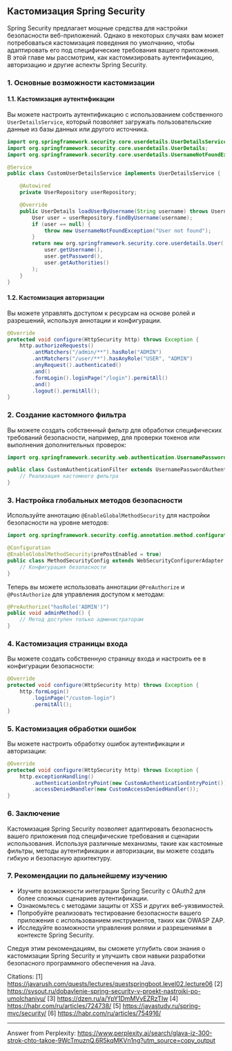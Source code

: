 ## Кастомизация Spring Security

Spring Security предлагает мощные средства для настройки безопасности веб-приложений. Однако в некоторых случаях вам может потребоваться кастомизация поведения по умолчанию, чтобы адаптировать его под специфические требования вашего приложения. В этой главе мы рассмотрим, как кастомизировать аутентификацию, авторизацию и другие аспекты Spring Security.

### 1. Основные возможности кастомизации

#### 1.1. Кастомизация аутентификации

Вы можете настроить аутентификацию с использованием собственного `UserDetailsService`, который позволяет загружать пользовательские данные из базы данных или другого источника.

```java
import org.springframework.security.core.userdetails.UserDetailsService;
import org.springframework.security.core.userdetails.UserDetails;
import org.springframework.security.core.userdetails.UsernameNotFoundException;

@Service
public class CustomUserDetailsService implements UserDetailsService {

    @Autowired
    private UserRepository userRepository;

    @Override
    public UserDetails loadUserByUsername(String username) throws UsernameNotFoundException {
        User user = userRepository.findByUsername(username);
        if (user == null) {
            throw new UsernameNotFoundException("User not found");
        }
        return new org.springframework.security.core.userdetails.User(
            user.getUsername(),
            user.getPassword(),
            user.getAuthorities()
        );
    }
}
```

#### 1.2. Кастомизация авторизации

Вы можете управлять доступом к ресурсам на основе ролей и разрешений, используя аннотации и конфигурации.

```java
@Override
protected void configure(HttpSecurity http) throws Exception {
    http.authorizeRequests()
        .antMatchers("/admin/**").hasRole("ADMIN")
        .antMatchers("/user/**").hasAnyRole("USER", "ADMIN")
        .anyRequest().authenticated()
        .and()
        .formLogin().loginPage("/login").permitAll()
        .and()
        .logout().permitAll();
}
```

### 2. Создание кастомного фильтра

Вы можете создать собственный фильтр для обработки специфических требований безопасности, например, для проверки токенов или выполнения дополнительных проверок:

```java
import org.springframework.security.web.authentication.UsernamePasswordAuthenticationFilter;

public class CustomAuthenticationFilter extends UsernamePasswordAuthenticationFilter {
    // Реализация кастомного фильтра
}
```

### 3. Настройка глобальных методов безопасности

Используйте аннотацию `@EnableGlobalMethodSecurity` для настройки безопасности на уровне методов:

```java
import org.springframework.security.config.annotation.method.configuration.EnableGlobalMethodSecurity;

@Configuration
@EnableGlobalMethodSecurity(prePostEnabled = true)
public class MethodSecurityConfig extends WebSecurityConfigurerAdapter {
    // Конфигурация безопасности
}
```

Теперь вы можете использовать аннотации `@PreAuthorize` и `@PostAuthorize` для управления доступом к методам:

```java
@PreAuthorize("hasRole('ADMIN')")
public void adminMethod() {
    // Метод доступен только администраторам
}
```

### 4. Кастомизация страницы входа

Вы можете создать собственную страницу входа и настроить ее в конфигурации безопасности:

```java
@Override
protected void configure(HttpSecurity http) throws Exception {
    http.formLogin()
        .loginPage("/custom-login")
        .permitAll();
}
```

### 5. Кастомизация обработки ошибок

Вы можете настроить обработку ошибок аутентификации и авторизации:

```java
@Override
protected void configure(HttpSecurity http) throws Exception {
    http.exceptionHandling()
        .authenticationEntryPoint(new CustomAuthenticationEntryPoint())
        .accessDeniedHandler(new CustomAccessDeniedHandler());
}
```

### 6. Заключение

Кастомизация Spring Security позволяет адаптировать безопасность вашего приложения под специфические требования и сценарии использования. Используя различные механизмы, такие как кастомные фильтры, методы аутентификации и авторизации, вы можете создать гибкую и безопасную архитектуру.

### 7. Рекомендации по дальнейшему изучению

- Изучите возможности интеграции Spring Security с OAuth2 для более сложных сценариев аутентификации.
- Ознакомьтесь с методами защиты от XSS и других веб-уязвимостей.
- Попробуйте реализовать тестирование безопасности вашего приложения с использованием инструментов, таких как OWASP ZAP.
- Исследуйте возможности управления ролями и разрешениями в контексте Spring Security.

Следуя этим рекомендациям, вы сможете углубить свои знания о кастомизации Spring Security и улучшить свои навыки разработки безопасного программного обеспечения на Java.

Citations:
[1] https://javarush.com/quests/lectures/questspringboot.level02.lecture06
[2] https://sysout.ru/dobavlenie-spring-security-v-proekt-nastrojki-po-umolchaniyu/
[3] https://dzen.ru/a/YpY1DmMVvEZRzTIw
[4] https://habr.com/ru/articles/724738/
[5] https://javastudy.ru/spring-mvc/security/
[6] https://habr.com/ru/articles/754916/

---
Answer from Perplexity: https://www.perplexity.ai/search/glava-iz-300-strok-chto-takoe-9WcTmuznQ.6R5kqMKVn1ng?utm_source=copy_output
